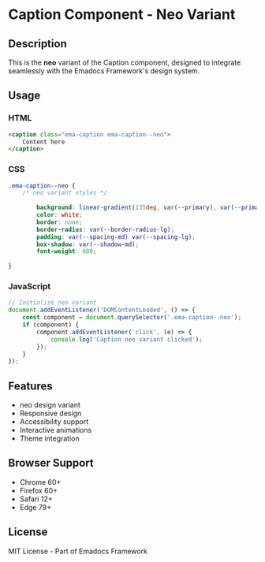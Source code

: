 # Caption Component - Neo Variant

## Description
This is the **neo** variant of the Caption component, designed to integrate seamlessly with the Emadocs Framework's design system.

## Usage

### HTML
```html
<caption class="ema-caption ema-caption--neo">
    Content here
</caption>
```

### CSS
```css
.ema-caption--neo {
    /* neo variant styles */
    
        background: linear-gradient(135deg, var(--primary), var(--primary-dark));
        color: white;
        border: none;
        border-radius: var(--border-radius-lg);
        padding: var(--spacing-md) var(--spacing-lg);
        box-shadow: var(--shadow-md);
        font-weight: 600;
    
}
```

### JavaScript
```javascript
// Initialize neo variant
document.addEventListener('DOMContentLoaded', () => {
    const component = document.querySelector('.ema-caption--neo');
    if (component) {
        component.addEventListener('click', (e) => {
            console.log('Caption neo variant clicked');
        });
    }
});
```

## Features
- neo design variant
- Responsive design
- Accessibility support
- Interactive animations
- Theme integration

## Browser Support
- Chrome 60+
- Firefox 60+
- Safari 12+
- Edge 79+

## License
MIT License - Part of Emadocs Framework
